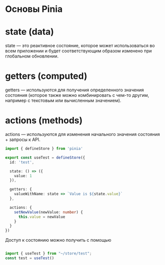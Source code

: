 # Основы Pinia

# state (data)
state — это реактивное состояние, которое может использоваться во всем приложении и будет соответствующим образом изменено при глобальном обновлении.
# getters (computed)
getters — используются для получения определенного значения состояния (которое также можно комбинировать с чем-то другим, например с текстовым или вычисленным значением).
# actions (methods)
actions — используются для изменения начального значения состояния + запросы к API.

```typescript
import { defineStore } from 'pinia'

export const useTest = defineStore({
  id: 'test',

  state: () => ({
    value: 1
  }),

  getters: {
    valueWithName: state => `Value is ${state.value}`
  },

  actions: {
    setNewValue(newValue: number) {
      this.value = newValue
    }
  }
})
```
Доступ к состоянию можно получить с помощью

```typescript

import { useTest } from "~/store/test";
const test = useTest()

```